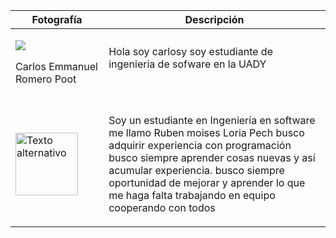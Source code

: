 ﻿
| Fotografía| Descripción |
|--|--|
| <p><img src="https://media.licdn.com/dms/image/D4E03AQFLLHEzEOQKEA/profile-displayphoto-shrink_200_200/0/1695308170237?e=1700697600&v=beta&t=lpqgL8cNYcfRurkZGyWQeNg2FbYvTPiFMiGBF99pqo8"></p>Carlos Emmanuel Romero Poot |  Hola soy carlosy soy estudiante de ingenieria de sofware en la UADY|
|  |   |
|  |   |
|  |   |
|  |   |
| <img src="https://media.licdn.com/dms/image/D4E03AQFAAlHmWAB0kw/profile-displayphoto-shrink_400_400/0/1693847035944?e=1700697600&v=beta&t=15FrbPz256Gct2T9XemEsdJSk0avo9GpE_nu3QdS-Gg" alt="Texto alternativo" width="100" height="100"> | <p> Soy un estudiante en Ingeniería en software<br> me llamo Ruben moises Loria Pech busco adquirir experiencia con programación <br>busco siempre aprender cosas nuevas y así<br> acumular experiencia. busco siempre oportunidad de mejorar y aprender lo que me haga falta trabajando en equipo cooperando con todos </p>  |   

<!--stackedit_data:
eyJoaXN0b3J5IjpbMTQ0MTA4NjFdfQ==
-->